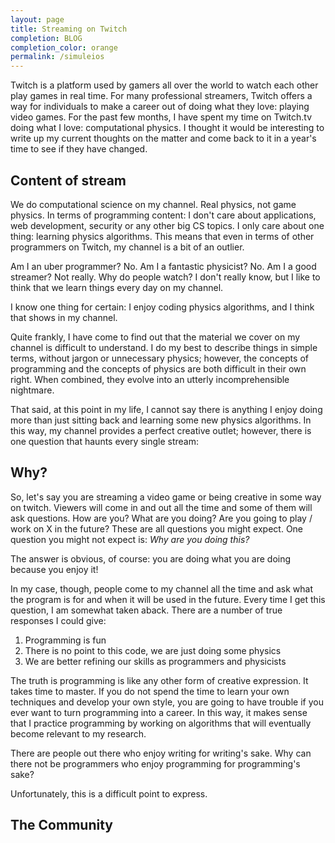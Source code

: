 ```yaml
---
layout: page
title: Streaming on Twitch
completion: BLOG
completion_color: orange
permalink: /simuleios
---
```


Twitch is a platform used by gamers all over the world to watch each other play games in real time. For many professional streamers, Twitch offers a way for individuals to make a career out of doing what they love: playing video games. For the past few months, I have spent my time on Twitch.tv doing what I love: computational physics. I thought it would be interesting to write up my current thoughts on the matter and come back to it in a year's time to see if they have changed.

## Content of stream ##
We do computational science on my channel. Real physics, not game physics. In terms of programming content: I don't care about applications, web development, security or any other big CS topics. I only care about one thing: learning physics algorithms. This means that even in terms of other programmers on Twitch, my channel is a bit of an outlier.

Am I an uber programmer? No. Am I a fantastic physicist? No. Am I a good streamer? Not really. Why do people watch? I don't really know, but I like to think that we learn things every day on my channel. 

I know one thing for certain: I enjoy coding physics algorithms, and I think that shows in my channel. 

Quite frankly, I have come to find out that the material we cover on my channel is difficult to understand. I do my best to describe things in simple terms, without jargon or unnecessary physics; however, the concepts of programming and the concepts of physics are both difficult in their own right. When combined, they evolve into an utterly incomprehensible nightmare. 

That said, at this point in my life,  I cannot say there is anything I enjoy doing more than just sitting back and learning some new physics algorithms. In this way, my channel provides a perfect creative outlet; however, there is one question that haunts every single stream:

## Why? ##
So, let's say you are streaming a video game or being creative in some way on twitch. Viewers will come in and out all the time and some of them will ask questions. How are you? What are you doing? Are you going to play / work on X in the future? These are all questions you might expect. One question you might not expect is: *Why are you doing this?* 

The answer is obvious, of course: you are doing what you are doing because you enjoy it!

In my case, though, people come to my channel all the time and ask what the program is for and when it will be used in the future. Every time I get this question, I am somewhat taken aback. There are a number of true responses I could give:

1. Programming is fun
2. There is no point to this code, we are just doing some physics
3. We are better refining our skills as programmers and physicists

The truth is programming is like any other form of creative expression. It takes time to master. If you do not spend the time to learn your own techniques and develop your own style, you are going to have trouble if you ever want to turn programming into a career. In this way, it makes sense that I practice programming by working on algorithms that will eventually become relevant to my research.

There are people out there who enjoy writing for writing's sake. Why can there not be programmers who enjoy programming for programming's sake?

Unfortunately, this is a difficult point to express. 

## The Community ##
